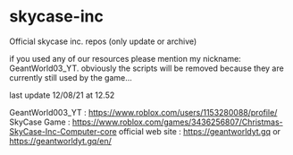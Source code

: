 # skycase-inc
Official skycase inc. repos (only update or archive)

if you used any of our resources please mention my nickname: GeantWorld03_YT.
obviously the scripts will be removed because they are currently still used by the game...

last update 12/08/21 at 12.52

GeantWorld003_YT : https://www.roblox.com/users/1153280088/profile/
SkyCase Game : https://www.roblox.com/games/3436256807/Christmas-SkyCase-Inc-Computer-core
official web site : https://geantworldyt.gq or https://geantworldyt.gq/en/
